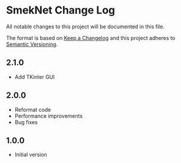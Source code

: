 # SmekNet Change Log

All notable changes to this project will be documented in this file.

The format is based on [Keep a Changelog](http://keepachangelog.com/) and this project adheres to [Semantic Versioning](http://semver.org/).

## 2.1.0
- Add TKinter GUI

## 2.0.0
- Reformat code
- Performance improvements
- Bug fixes

## 1.0.0
- Initial version
